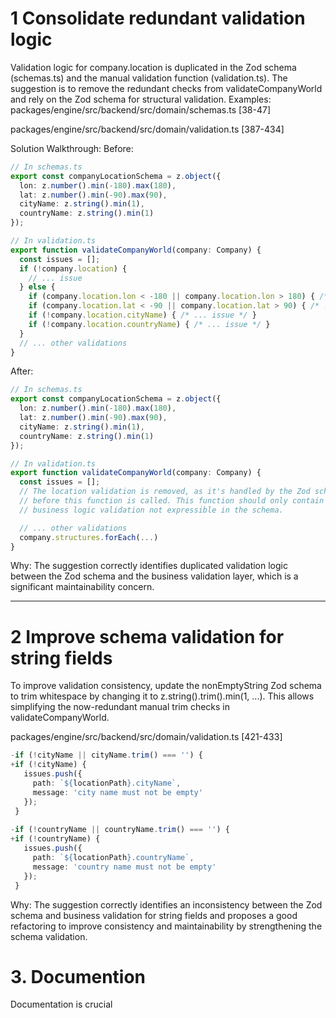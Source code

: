 # 1 Consolidate redundant validation logic

Validation logic for company.location is duplicated in the Zod schema
(schemas.ts) and the manual validation function (validation.ts). The suggestion
is to remove the redundant checks from validateCompanyWorld and rely on the Zod
schema for structural validation.
Examples:
packages/engine/src/backend/src/domain/schemas.ts [38-47]

packages/engine/src/backend/src/domain/validation.ts [387-434]

Solution Walkthrough:
Before:

```ts
// In schemas.ts
export const companyLocationSchema = z.object({
  lon: z.number().min(-180).max(180),
  lat: z.number().min(-90).max(90),
  cityName: z.string().min(1),
  countryName: z.string().min(1)
});

// In validation.ts
export function validateCompanyWorld(company: Company) {
  const issues = [];
  if (!company.location) {
    // ... issue
  } else {
    if (company.location.lon < -180 || company.location.lon > 180) { /* ... issue */ }
    if (company.location.lat < -90 || company.location.lat > 90) { /* ... issue */ }
    if (!company.location.cityName) { /* ... issue */ }
    if (!company.location.countryName) { /* ... issue */ }
  }
  // ... other validations
}
```

After:

```ts
// In schemas.ts
export const companyLocationSchema = z.object({
  lon: z.number().min(-180).max(180),
  lat: z.number().min(-90).max(90),
  cityName: z.string().min(1),
  countryName: z.string().min(1)
});

// In validation.ts
export function validateCompanyWorld(company: Company) {
  const issues = [];
  // The location validation is removed, as it's handled by the Zod schema
  // before this function is called. This function should only contain
  // business logic validation not expressible in the schema.

  // ... other validations
  company.structures.forEach(...)
}
```

Why: The suggestion correctly identifies duplicated validation logic between the Zod schema and the business validation layer, which is a significant maintainability concern.

---

# 2 Improve schema validation for string fields

To improve validation consistency, update the nonEmptyString Zod schema to trim
whitespace by changing it to z.string().trim().min(1, ...). This allows
simplifying the now-redundant manual trim checks in validateCompanyWorld.

packages/engine/src/backend/src/domain/validation.ts [421-433]

```ts
-if (!cityName || cityName.trim() === '') {
+if (!cityName) {
   issues.push({
     path: `${locationPath}.cityName`,
     message: 'city name must not be empty'
   });
 }
 
-if (!countryName || countryName.trim() === '') {
+if (!countryName) {
   issues.push({
     path: `${locationPath}.countryName`,
     message: 'country name must not be empty'
   });
 }
```

Why: The suggestion correctly identifies an inconsistency between the Zod schema and business validation for string fields and proposes a good refactoring to improve consistency and maintainability by strengthening the schema validation.

# 3. Documention
Documentation is crucial